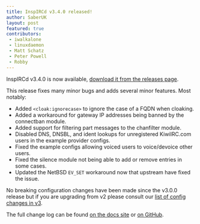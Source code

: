```yaml
---
title: InspIRCd v3.4.0 released!
author: SaberUK
layout: post
featured: true
contributors:
 - iwalkalone
 - linuxdaemon
 - Matt Schatz
 - Peter Powell
 - Robby
---
```


InspIRCd v3.4.0 is now available, [download it from the releases page](https://github.com/inspircd/inspircd/releases).

This release fixes many minor bugs and adds several minor features. Most notably:

- Added `<cloak:ignorecase>` to ignore the case of a FQDN when cloaking.
- Added a workaround for gateway IP addresses being banned by the connectban module.
- Added support for filtering part messages to the chanfilter module.
- Disabled DNS, DNSBL, and ident lookups for unregistered KiwiIRC.com users in the example provider configs.
- Fixed the example configs allowing voiced users to voice/devoice other users.
- Fixed the silence module not being able to add or remove entries in some cases.
- Updated the NetBSD `EV_SET` workaround now that upstream have fixed the issue.

No breaking configuration changes have been made since the v3.0.0 release but if you are upgrading from v2 please consult our [list of config changes in v3](https://docs.inspircd.org/3/breaking-changes).

<!--more-->

The full change log can be found [on the docs site](https://docs.inspircd.org/3/change-log/#inspircd-340) or [on GitHub](https://github.com/inspircd/inspircd/compare/v3.3.0...v3.4.0).